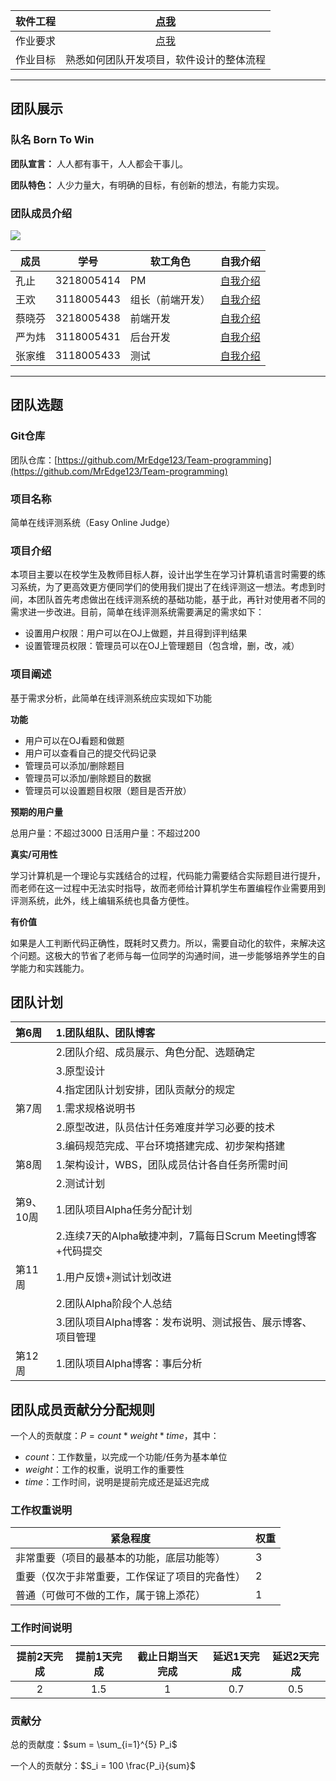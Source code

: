 
| 软件工程 | [点我](https://edu.cnblogs.com/campus/gdgy/informationsecurity1812/) |
| :-----------------: | :---------------: |
| 作业要求 | [点我](https://edu.cnblogs.com/campus/gdgy/informationsecurity1812/homework/11158) |
| 作业目标 | 熟悉如何团队开发项目，软件设计的整体流程 |

---

## 团队展示

### 队名  Born To Win  
  
**团队宣言：**  人人都有事干，人人都会干事儿。 

**团队特色：**  人少力量大，有明确的目标，有创新的想法，有能力实现。

###  团队成员介绍

![](https://img2020.cnblogs.com/blog/2147899/202010/2147899-20201020112120450-559857247.jpg)

| 成员     | 学号     |  软工角色    |自我介绍|
| ---- | ---- | ---- |----|
|  	孔止  	  |	3218005414	  |  	 PM 	  |[自我介绍](https://www.cnblogs.com/happy-MEdge/p/13648839.html)|
|  	王欢	  |	3118005443	  |  	组长（前端开发）	  |[自我介绍](https://www.cnblogs.com/blockchik/p/13654952.html)|
|  	蔡晓芬	  |	3218005438	  |  	前端开发	  |[自我介绍](https://www.cnblogs.com/avido/p/13654836.html)|
|  	严为炜	  |	3118005431	  |  	后台开发	  |[自我介绍](https://www.cnblogs.com/Yim-W/p/13641126.html)|
|  	张家维	  |	3118005433	  |  	测试	  |[自我介绍](https://www.cnblogs.com/zjw527/p/13641703.html)|


----


## 团队选题

### Git仓库

团队仓库：[https://github.com/MrEdge123/Team-programming](https://github.com/MrEdge123/Team-programming)

### 项目名称

简单在线评测系统（Easy Online Judge）

### 项目介绍

本项目主要以在校学生及教师目标人群，设计出学生在学习计算机语言时需要的练习系统，为了更高效更方便同学们的使用我们提出了在线评测这一想法。考虑到时间，本团队首先考虑做出在线评测系统的基础功能，基于此，再针对使用者不同的需求进一步改进。目前，简单在线评测系统需要满足的需求如下：

- 设置用户权限：用户可以在OJ上做题，并且得到评判结果
- 设置管理员权限：管理员可以在OJ上管理题目（包含增，删，改，减）

### 项目阐述

基于需求分析，此简单在线评测系统应实现如下功能

**功能**

- 用户可以在OJ看题和做题
- 用户可以查看自己的提交代码记录
- 管理员可以添加/删除题目
- 管理员可以添加/删除题目的数据
- 管理员可以设置题目权限（题目是否开放）

**预期的用户量**

总用户量：不超过3000
日活用户量：不超过200

**真实/可用性**

学习计算机是一个理论与实践结合的过程，代码能力需要结合实际题目进行提升，而老师在这一过程中无法实时指导，故而老师给计算机学生布置编程作业需要用到评测系统，此外，线上编辑系统也具备方便性。

**有价值**

如果是人工判断代码正确性，既耗时又费力。所以，需要自动化的软件，来解决这个问题。这极大的节省了老师与每一位同学的沟通时间，进一步能够培养学生的自学能力和实践能力。

## 团队计划

| 第6周 | 1.团队组队、团队博客 |
| :-- | :-- |
| | 2.团队介绍、成员展示、角色分配、选题确定 |
| | 3.原型设计 |
| | 4.指定团队计划安排，团队贡献分的规定 |
| 第7周 | 1.需求规格说明书 |
| | 2.原型改进，队员估计任务难度并学习必要的技术 |
| | 3.编码规范完成、平台环境搭建完成、初步架构搭建 |
| 第8周 | 1.架构设计，WBS，团队成员估计各自任务所需时间 |
| | 2.测试计划 |
| 第9、<br>10周 | 1.团队项目Alpha任务分配计划 |
| | 2.连续7天的Alpha敏捷冲刺，7篇每日Scrum Meeting博客+代码提交 |
| 第11周 | 1.用户反馈+测试计划改进 |
| | 2.团队Alpha阶段个人总结 |
| | 3.团队项目Alpha博客：发布说明、测试报告、展示博客、项目管理 |
| 第12周 | 1.团队项目Alpha博客：事后分析 |  

## 团队成员贡献分分配规则

一个人的贡献度：$P = count * weight * time$，其中：

- $count$：工作数量，以完成一个功能/任务为基本单位
- $weight$：工作的权重，说明工作的重要性
- $time$：工作时间，说明是提前完成还是延迟完成

### 工作权重说明

| 紧急程度 | 权重 |
| -- | -- |
| 非常重要（项目的最基本的功能，底层功能等） | 3 |
| 重要（仅次于非常重要，工作保证了项目的完备性） | 2 |
| 普通（可做可不做的工作，属于锦上添花） | 1 |

### 工作时间说明

| 提前2天完成 | 提前1天完成 | 截止日期当天完成 | 延迟1天完成 | 延迟2天完成 |
| :--: | :--: | :--: | :--: | :--: |
| 2 | 1.5 | 1 | 0.7 | 0.5 |

### 贡献分

总的贡献度：$sum = \sum_{i=1}^{5} P_i$

一个人的贡献分：$S_i = 100 \frac{P_i}{sum}$
